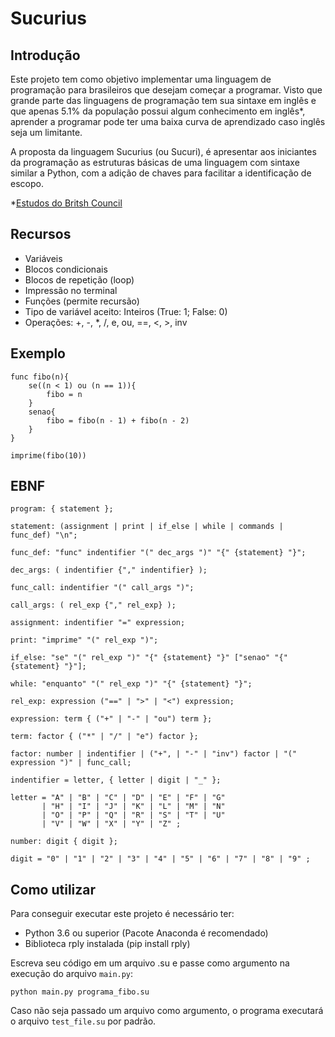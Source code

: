 # Sucurius

## Introdução
Este projeto tem como objetivo implementar uma linguagem de programação para brasileiros que desejam começar a programar. Visto que grande parte das linguagens de programação tem sua sintaxe em inglês e que apenas 5.1% da população possui algum conhecimento em inglês*, aprender a programar pode ter uma baixa curva de aprendizado caso inglês seja um limitante.

A proposta da linguagem Sucurius (ou Sucuri), é apresentar aos iniciantes da programação as estruturas básicas de uma linguagem com sintaxe similar a Python, com a adição de chaves para facilitar a identificação de escopo.

*[Estudos do Britsh Council](https://www.britishcouncil.org.br/sites/default/files/demandas_de_aprendizagempesquisacompleta.pdf)

## Recursos
- Variáveis
- Blocos condicionais
- Blocos de repetição (loop)
- Impressão no terminal
- Funções (permite recursão)
- Tipo de variável aceito: Inteiros (True: 1; False: 0)
- Operações: +, -, *, /, e, ou, ==, <, >, inv

## Exemplo
```
func fibo(n){
    se((n < 1) ou (n == 1)){
        fibo = n
    }
    senao{
        fibo = fibo(n - 1) + fibo(n - 2)
    }
}

imprime(fibo(10))
```

## EBNF
```
program: { statement };

statement: (assignment | print | if_else | while | commands | func_def) "\n";

func_def: "func" indentifier "(" dec_args ")" "{" {statement} "}";

dec_args: ( indentifier {"," indentifier} );

func_call: indentifier "(" call_args ")";

call_args: ( rel_exp {"," rel_exp} );

assignment: indentifier "=" expression;

print: "imprime" "(" rel_exp ")";

if_else: "se" "(" rel_exp ")" "{" {statement} "}" ["senao" "{" {statement} "}"];

while: "enquanto" "(" rel_exp ")" "{" {statement} "}";

rel_exp: expression ("==" | ">" | "<") expression;

expression: term { ("+" | "-" | "ou") term };

term: factor { ("*" | "/" | "e") factor };

factor: number | indentifier | ("+", | "-" | "inv") factor | "(" expression ")" | func_call;

indentifier = letter, { letter | digit | "_" };

letter = "A" | "B" | "C" | "D" | "E" | "F" | "G"
       | "H" | "I" | "J" | "K" | "L" | "M" | "N"
       | "O" | "P" | "Q" | "R" | "S" | "T" | "U"
       | "V" | "W" | "X" | "Y" | "Z" ;

number: digit { digit };

digit = "0" | "1" | "2" | "3" | "4" | "5" | "6" | "7" | "8" | "9" ;
```

## Como utilizar
Para conseguir executar este projeto é necessário ter:
- Python 3.6 ou superior (Pacote Anaconda é recomendado)
- Biblioteca rply instalada (pip install rply)

Escreva seu código em um arquivo .su e passe como argumento na execução do arquivo `main.py`:
```
python main.py programa_fibo.su
```

Caso não seja passado um arquivo como argumento, o programa executará o arquivo `test_file.su` por padrão.